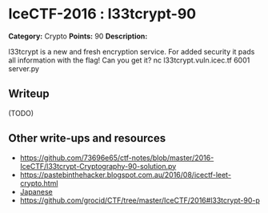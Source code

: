 # IceCTF-2016 : l33tcrypt-90

**Category:** Crypto
**Points:** 90
**Description:**

l33tcrypt is a new and fresh encryption service. For added security it pads all information with the flag! Can you get it? nc l33tcrypt.vuln.icec.tf 6001 server.py

## Writeup

(TODO)

## Other write-ups and resources

* https://github.com/73696e65/ctf-notes/blob/master/2016-IceCTF/l33tcrypt-Cryptography-90-solution.py
* https://pastebinthehacker.blogspot.com.au/2016/08/icectf-leet-crypto.html
* [Japanese](https://ctftime.org/writeup/3818)
* https://github.com/grocid/CTF/tree/master/IceCTF/2016#l33tcrypt-90-p
